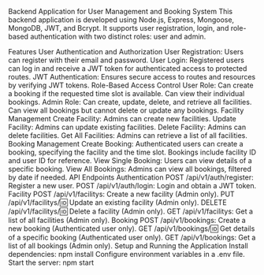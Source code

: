 Backend Application for User Management and Booking System
This backend application is developed using Node.js, Express, Mongoose, MongoDB, JWT, and Bcrypt. It supports user registration, login, and role-based authentication with two distinct roles: user and admin.

Features
User Authentication and Authorization
User Registration: Users can register with their email and password.
User Login: Registered users can log in and receive a JWT token for authenticated access to protected routes.
JWT Authentication: Ensures secure access to routes and resources by verifying JWT tokens.
Role-Based Access Control
User Role:
Can create a booking if the requested time slot is available.
Can view their individual bookings.
Admin Role:
Can create, update, delete, and retrieve all facilities.
Can view all bookings but cannot delete or update any bookings.
Facility Management
Create Facility: Admins can create new facilities.
Update Facility: Admins can update existing facilities.
Delete Facility: Admins can delete facilities.
Get All Facilities: Admins can retrieve a list of all facilities.
Booking Management
Create Booking: Authenticated users can create a booking, specifying the facility and the time slot. Bookings include facility ID and user ID for reference.
View Single Booking: Users can view details of a specific booking.
View All Bookings: Admins can view all bookings, filtered by date if needed.
API Endpoints
Authentication
POST /api/v1/auth/register: Register a new user.
POST /api/v1/auth/login: Login and obtain a JWT token.
Facility
POST /api/v1/facilitys: Create a new facility (Admin only).
PUT /api/v1/facilitys/:id: Update an existing facility (Admin only).
DELETE /api/v1/facilitys/:id: Delete a facility (Admin only).
GET /api/v1/facilitys: Get a list of all facilities (Admin only).
Booking
POST /api/v1/bookings: Create a new booking (Authenticated user only).
GET /api/v1/bookings/:id: Get details of a specific booking (Authenticated user only).
GET /api/v1/bookings: Get a list of all bookings (Admin only).
Setup and Running the Application
Install dependencies: npm install
Configure environment variables in a .env file.
Start the server: npm start
